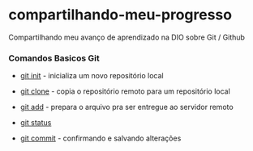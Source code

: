 # compartilhando-meu-progresso
Compartilhando meu avanço de aprendizado na DIO sobre Git / Github

### Comandos Basicos Git

- [git init](git-init.md) - inicializa um novo repositório local
    
- [git clone](git-clone.md) - copia o repositório remoto para um repositório local
    
- [git add](git-add.md) - prepara o arquivo pra ser entregue ao servidor remoto

- [git status](git-status.md)
 
- [git commit](git-commit.md) - confirmando e salvando alterações


###  
